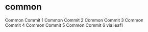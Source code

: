 # common
Common Commit 1
Common Commit 2
Common Commit 3
Common Commit 4
Common Commit 5
Common Commit 6 via leaf1
